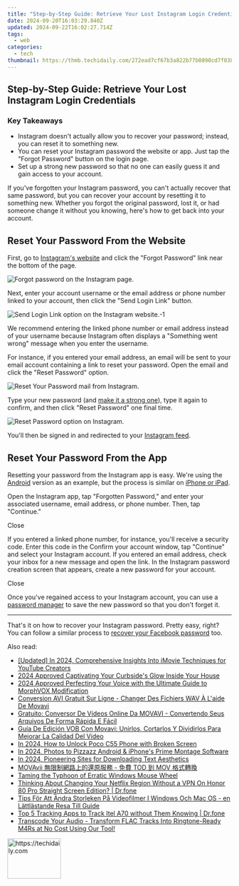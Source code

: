 ```yaml
---
title: "Step-by-Step Guide: Retrieve Your Lost Instagram Login Credentials"
date: 2024-09-20T16:03:29.840Z
updated: 2024-09-22T16:02:27.714Z
tags:
  - web
categories:
  - tech
thumbnail: https://thmb.techidaily.com/272ead7cf67b3a822b77b0890cd7f03854b0d3a76e27e4ba95f164ba07265247.jpg
---
```


## Step-by-Step Guide: Retrieve Your Lost Instagram Login Credentials

### Key Takeaways

* Instagram doesn't actually allow you to recover your password; instead, you can reset it to something new.
* You can reset your Instagram password the website or app. Just tap the "Forgot Password" button on the login page.
* Set up a strong new password so that no one can easily guess it and gain access to your account.

 If you've forgotten your Instagram password, you can't actually recover that same password, but you can recover your account by resetting it to something new. Whether you forgot the original password, lost it, or had someone change it without you knowing, here's how to get back into your account.

##  Reset Your Password From the Website

 First, go to [Instagram's website](https://www.instagram.com/) and click the "Forgot Password" link near the bottom of the page.

![Forgot password on the Instagram page.](https://static1.howtogeekimages.com/wordpress/wp-content/uploads/2024/08/forgot-password-on-the-instagram-page.jpg) 

 Next, enter your account username or the email address or phone number linked to your account, then click the "Send Login Link" button.

![Send Login Link option on the Instagram website.-1](https://static1.howtogeekimages.com/wordpress/wp-content/uploads/2024/08/send-login-link-option-on-the-instagram-website-1.jpg) 

 We recommend entering the linked phone number or email address instead of your username because Instagram often displays a "Something went wrong" message when you enter the username.

 For instance, if you entered your email address, an email will be sent to your email account containing a link to reset your password. Open the email and click the "Reset Password" option.

![Reset Your Password mail from Instagram.](https://static1.howtogeekimages.com/wordpress/wp-content/uploads/2024/08/reset-your-password-mail-from-instagram.jpg) 

 Type your new password (and [make it a strong one](https://extra-hints.techidaily.com/crafting-authenticity-in-client-testimonial-videos-for-2024/)), type it again to confirm, and then click "Reset Password" one final time.

![Reset Password option on Instagram.](https://static1.howtogeekimages.com/wordpress/wp-content/uploads/2024/08/reset-password-option-on-instagram.jpg) 

 You'll then be signed in and redirected to your [Instagram feed](https://facebook-videos.techidaily.com/new-in-2024-8-free-and-online-facebook-link-downloaders/).

##  Reset Your Password From the App

 Resetting your password from the Instagram app is easy. We're using the [Android](https://www.anrdoezrs.net/links/3607085/type/dlg/sid/UUhtgUeUpU215255/https://play.google.com/store/apps/details?id=com.instagram.android) version as an example, but the process is similar on [iPhone or iPad](https://apps.apple.com/app/instagram/id389801252).

 Open the Instagram app, tap "Forgotten Password," and enter your associated username, email address, or phone number. Then, tap "Continue."

Close 

 If you entered a linked phone number, for instance, you'll receive a security code. Enter this code in the Confirm your account window, tap "Continue" and select your Instagram account. If you entered an email address, check your inbox for a new message and open the link. In the Instagram password creation screen that appears, create a new password for your account.

Close 

 Once you've regained access to your Instagram account, you can use a [password manager](https://easy-unlock-android.techidaily.com/unlock-your-realme-gt-5-pro-phone-with-ease-the-3-best-lock-screen-removal-tools-by-drfone-android/) to save the new password so that you don't forget it.

---

 That's it on how to recover your Instagram password. Pretty easy, right? You can follow a similar process to [recover your Facebook password](https://article-helps.techidaily.com/new-in-2024-navigating-apples-content-downloading-with-ease/) too.

<ins class="adsbygoogle"
     style="display:block"
     data-ad-format="autorelaxed"
     data-ad-client="ca-pub-7571918770474297"
     data-ad-slot="1223367746"></ins>

<ins class="adsbygoogle"
     style="display:block"
     data-ad-client="ca-pub-7571918770474297"
     data-ad-slot="8358498916"
     data-ad-format="auto"
     data-full-width-responsive="true"></ins>

<span class="atpl-alsoreadstyle">Also read:</span>
<div><ul>
<li><a href="https://facebook-video-share.techidaily.com/updated-in-2024-comprehensive-insights-into-imovie-techniques-for-youtube-creators/"><u>[Updated] In 2024, Comprehensive Insights Into iMovie Techniques for YouTube Creators</u></a></li>
<li><a href="https://extra-lessons.techidaily.com/2024-approved-captivating-your-curbsides-glow-inside-your-house/"><u>2024 Approved Captivating Your Curbside's Glow Inside Your House</u></a></li>
<li><a href="https://article-posts.techidaily.com/2024-approved-perfecting-your-voice-with-the-ultimate-guide-to-morphvox-modification/"><u>2024 Approved Perfecting Your Voice with the Ultimate Guide to MorphVOX Modification</u></a></li>
<li><a href="https://some-tips.techidaily.com/conversion-avi-gratuit-sur-ligne-changer-des-fichiers-wav-a-laide-de-movavi/"><u>Conversion AVI Gratuit Sur Ligne - Changer Des Fichiers WAV À L'aide De Movavi</u></a></li>
<li><a href="https://some-tips.techidaily.com/gratuito-conversor-de-videos-online-da-movavi-convertendo-seus-arquivos-de-forma-rapida-e-facil/"><u>Gratuito: Conversor De Vídeos Online Da MOVAVI - Convertendo Seus Arquivos De Forma Rápida E Fácil</u></a></li>
<li><a href="https://some-tips.techidaily.com/guia-de-edicion-vob-con-movavi-unirlos-cortarlos-y-dividirlos-para-mejorar-la-calidad-del-video/"><u>Guía De Edición VOB Con Movavi: Unirlos, Cortarlos Y Dividirlos Para Mejorar La Calidad Del Video</u></a></li>
<li><a href="https://easy-unlock-android.techidaily.com/in-2024-how-to-unlock-poco-c55-phone-with-broken-screen-by-drfone-android/"><u>In 2024, How to Unlock Poco C55 Phone with Broken Screen</u></a></li>
<li><a href="https://extra-skills.techidaily.com/in-2024-photos-to-pizzazz-android-and-iphones-prime-montage-software/"><u>In 2024, Photos to Pizzazz Android & iPhone's Prime Montage Software</u></a></li>
<li><a href="https://extra-support.techidaily.com/in-2024-pioneering-sites-for-downloading-text-aesthetics/"><u>In 2024, Pioneering Sites for Downloading Text Aesthetics</u></a></li>
<li><a href="https://some-tips.techidaily.com/movavii-tod-mov/"><u>MOVAvii 無限制網路上的還原服務 - 免費 TOD 到 MOV 格式轉換</u></a></li>
<li><a href="https://windows11.techidaily.com/taming-the-typhoon-of-erratic-windows-mouse-wheel/"><u>Taming the Typhoon of Erratic Windows Mouse Wheel</u></a></li>
<li><a href="https://fake-location.techidaily.com/thinking-about-changing-your-netflix-region-without-a-vpn-on-honor-80-pro-straight-screen-edition-drfone-by-drfone-virtual-android/"><u>Thinking About Changing Your Netflix Region Without a VPN On Honor 80 Pro Straight Screen Edition? | Dr.fone</u></a></li>
<li><a href="https://some-tips.techidaily.com/tips-for-att-andra-storleken-pa-videofilmer-i-windows-och-mac-os-en-lattlastande-resa-till-guide/"><u>Tips För Att Ändra Storleken På Videofilmer I Windows Och Mac OS - en Lättlästande Resa Till Guide</u></a></li>
<li><a href="https://android-location-track.techidaily.com/top-5-tracking-apps-to-track-itel-a70-without-them-knowing-drfone-by-drfone-virtual-android/"><u>Top 5 Tracking Apps to Track Itel A70 without Them Knowing | Dr.fone</u></a></li>
<li><a href="https://some-tips.techidaily.com/transcode-your-audio-transform-flac-tracks-into-ringtone-ready-m4rs-at-no-cost-using-our-tool/"><u>Transcode Your Audio - Transform FLAC Tracks Into Ringtone-Ready M4Rs at No Cost Using Our Tool!</u></a></li>
</ul></div>

<!-- affiliate ads begin -->
<a href="https://bluetties.sjv.io/c/5597632/2141688/17094" target="_top" id="2141688">
  <img src="//a.impactradius-go.com/display-ad/17094-2141688" border="0" alt="https://techidaily.com" width="120" height="90"/>
</a>
<img height="0" width="0" src="https://bluetties.sjv.io/i/5597632/2141688/17094" style="position:absolute;visibility:hidden;" border="0" />
<!-- affiliate ads end -->

